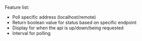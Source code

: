 Feature list:

- Poll specific address (localhost/remote)
- Return boolean value for status based on specific endpoint
- Display for when the api is up/down/being requested
- Interval for polling